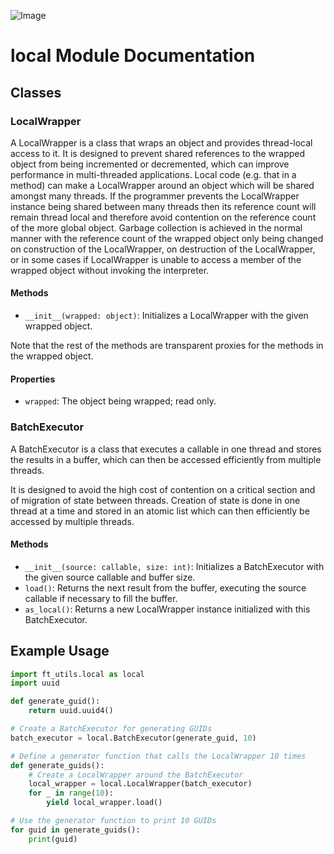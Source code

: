 ![Image](https://github.com/user-attachments/assets/f4ef78b9-8cc0-4264-971f-d6ac76884f3a)
# local Module Documentation

## Classes

### LocalWrapper

A LocalWrapper is a class that wraps an object and provides thread-local access to it. It is designed to prevent shared references to the wrapped object from being incremented or decremented, which can improve performance in multi-threaded applications. Local code (e.g. that in a method) can make a LocalWrapper around an object which will be shared amongst many threads. If the programmer prevents the LocalWrapper instance being shared between many threads then its reference count will remain thread local and therefore avoid contention on the reference count of the more global object. Garbage collection is achieved in the normal manner with the reference count of the wrapped object only being changed on construction of the LocalWrapper, on destruction of the LocalWrapper, or in some cases if LocalWrapper is unable to access a member of the wrapped object without invoking the interpreter.

#### Methods

* `__init__(wrapped: object)`: Initializes a LocalWrapper with the given wrapped object.

Note that the rest of the methods are transparent proxies for the methods in the wrapped object.

#### Properties

* `wrapped`: The object being wrapped; read only.

### BatchExecutor

A BatchExecutor is a class that executes a callable in one thread and stores the results in a buffer, which can then be accessed efficiently from multiple threads.

It is designed to avoid the high cost of contention on a critical section and of migration of state between threads. Creation of state is done in one thread at a time and stored in an atomic list which can then efficiently be accessed by multiple threads.

#### Methods

* `__init__(source: callable, size: int)`: Initializes a BatchExecutor with the given source callable and buffer size.
* `load()`: Returns the next result from the buffer, executing the source callable if necessary to fill the buffer.
* `as_local()`: Returns a new LocalWrapper instance initialized with this BatchExecutor.

## Example Usage

```python
import ft_utils.local as local
import uuid

def generate_guid():
    return uuid.uuid4()

# Create a BatchExecutor for generating GUIDs
batch_executor = local.BatchExecutor(generate_guid, 10)

# Define a generator function that calls the LocalWrapper 10 times
def generate_guids():
    # Create a LocalWrapper around the BatchExecutor
    local_wrapper = local.LocalWrapper(batch_executor)
    for _ in range(10):
        yield local_wrapper.load()

# Use the generator function to print 10 GUIDs
for guid in generate_guids():
    print(guid)
```
